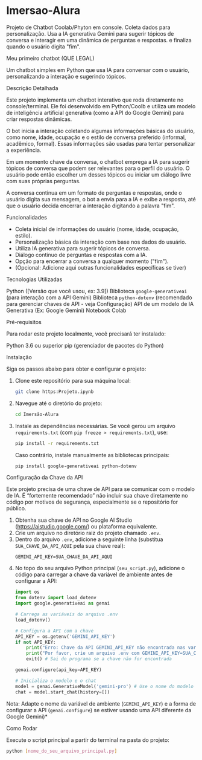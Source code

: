 # Imersao-Alura
Projeto de Chatbot Coolab/Phyton em console. Coleta dados para personalização. Usa a IA generativa Gemini  para sugerir tópicos de conversa e interagir em uma dinâmica de perguntas e respostas. e finaliza quando o usuário digita "fim".

Meu primeiro chatbot (QUE LEGAL)

Um chatbot simples em Python que usa IA para conversar com o usuário, personalizando a interação e sugerindo tópicos.

Descrição Detalhada

Este projeto implementa um chatbot interativo que roda diretamente no console/terminal. Ele foi desenvolvido em Python/Coolb e utiliza um modelo de inteligência artificial generativa (como a API do Google Gemini) para criar respostas dinâmicas.

O bot inicia a interação coletando algumas informações básicas do usuário, como nome, idade, ocupação e o estilo de conversa preferido (informal, acadêmico, formal). Essas informações são usadas para tentar personalizar a experiência.

Em um momento chave da conversa, o chatbot emprega a IA para sugerir tópicos de conversa que podem ser relevantes para o perfil do usuário. O usuário pode então escolher um desses tópicos ou iniciar um diálogo livre com suas próprias perguntas.

A conversa continua em um formato de perguntas e respostas, onde o usuário digita sua mensagem, o bot a envia para a IA e exibe a resposta, até que o usuário decida encerrar a interação digitando a palavra "fim".

Funcionalidades

* Coleta inicial de informações do usuário (nome, idade, ocupação, estilo).
* Personalização básica da interação com base nos dados do usuário.
* Utiliza IA generativa para sugerir tópicos de conversa.
* Diálogo contínuo de perguntas e respostas com a IA.
* Opção para encerrar a conversa a qualquer momento ("fim").
* (Opcional: Adicione aqui outras funcionalidades específicas se tiver)

Tecnologias Utilizadas

Python ([Versão que você usou, ex: 3.9])
Biblioteca `google-generativeai` (para interação com a API Gemini)
Biblioteca `python-dotenv` (recomendado para gerenciar chaves de API - veja Configuração)
API de um modelo de IA Generativa (Ex: Google Gemini)
Notebook Colab

Pré-requisitos

Para rodar este projeto localmente, você precisará ter instalado:

Python 3.6 ou superior
pip (gerenciador de pacotes do Python)

Instalação

Siga os passos abaixo para obter e configurar o projeto:

1.  Clone este repositório para sua máquina local:
    ```bash
    git clone https:Projeto.ipynb
    ```
2.  Navegue até o diretório do projeto:
    ```bash
    cd Imersão-Alura
    ```
3.  Instale as dependências necessárias. Se você gerou um arquivo `requirements.txt` (com `pip freeze > requirements.txt`), use:
    ```bash
    pip install -r requirements.txt
    ```
    Caso contrário, instale manualmente as bibliotecas principais:
    ```bash
    pip install google-generativeai python-dotenv
    ```

Configuração da Chave da API

Este projeto precisa de uma chave de API para se comunicar com o modelo de IA. É “fortemente recomendado” não incluir sua chave diretamente no código por motivos de segurança, especialmente se o repositório for público.

1.  Obtenha sua chave de API no Google AI Studio (https://aistudio.google.com/) ou plataforma equivalente.
2.  Crie um arquivo no diretório raiz do projeto chamado `.env`.
3.  Dentro do arquivo `.env`, adicione a seguinte linha (substitua `SUA_CHAVE_DA_API_AQUI` pela sua chave real):
    ```dotenv
    GEMINI_API_KEY=SUA_CHAVE_DA_API_AQUI
    ```
4.  No topo do seu arquivo Python principal (`seu_script.py`), adicione o código para carregar a chave da variável de ambiente antes de configurar a API:
    ```python
    import os
    from dotenv import load_dotenv
    import google.generativeai as genai

    # Carrega as variáveis do arquivo .env
    load_dotenv()

    # Configura a API com a chave
    API_KEY = os.getenv('GEMINI_API_KEY')
    if not API_KEY:
        print("Erro: Chave da API GEMINI_API_KEY não encontrada nas variáveis de ambiente ou no arquivo .env.")
        print("Por favor, crie um arquivo .env com GEMINI_API_KEY=SUA_CHAVE.")
        exit() # Sai do programa se a chave não for encontrada

    genai.configure(api_key=API_KEY)

    # Inicializa o modelo e o chat
    model = genai.GenerativeModel('gemini-pro') # Use o nome do modelo correto
    chat = model.start_chat(history=[])
    ```
Nota: Adapte o nome da variável de ambiente (`GEMINI_API_KEY`) e a forma de configurar a API (`genai.configure`) se estiver usando uma API diferente da Google Gemini)*

Como Rodar

Execute o script principal a partir do terminal na pasta do projeto:

```bash
python [nome_do_seu_arquivo_principal.py]

